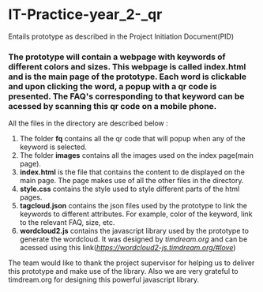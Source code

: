 # IT-Practice-year_2-_qr
Entails prototype as described in the Project Initiation Document(PID)

### The prototype will contain a webpage with keywords of different colors and sizes. This webpage is called index.html and is the main page of the prototype. Each word is clickable and upon clicking the word, a popup with a qr code is presented. The FAQ's corresponding to that keyword can be acessed by scanning this qr code on a mobile phone.

All the files in the directory are described below :

 1. The folder **fq** contains all the qr code that will popup when any of the keyword is selected.
 2. The folder **images** contains all the images used on the index page(main page).
 3. **index.html** is the file that contains the content to de displayed on the main page. The page makes use of all the other files in the directory.
 4. **style.css** contains the style used to style different parts of the html pages.
 5. **tagcloud.json** contains the json files used by the prototype to link the keywords to different attributes. For example, color of the keyword, link to the relevant FAQ, size, etc.
 6. **wordcloud2.js** contains the javascript library used by the prototype to generate the wordcloud. It was designed by *timdream.org* and can be acessed using this link(*https://wordcloud2-js.timdream.org/#love*)
 
 
 The team would like to thank the project supervisor for helping us to deliver this prototype and make use of the library. Also we are very grateful to timdream.org for designing this powerful javascript library.
